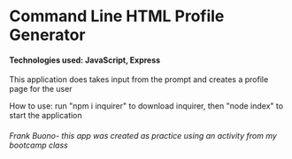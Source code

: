 # Command Line HTML Profile Generator

#### Technologies used: JavaScript, Express

This application does takes input from the prompt and creates a profile page for the user

How to use: run "npm i inquirer" to download inquirer, then "node index" to start the application

###### Frank Buono- this app was created as practice using an activity from my bootcamp class